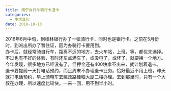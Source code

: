 ```yaml
---
title: 南宁自行车骑行卡退卡
categories:
  - 生活其它
date: 2018-10-13
---
```


2016年6月中旬，到桂林银行办了一张骑行卡，同时也是银行卡。之前在5月份时，到派出所办了暂住证，因为办骑行卡要用到。  
办卡后，就经常骑自行车，距离不远的地方，去火车站，上班，等，都优先选择。不过也有不好的体验，有时还车点满车了，或没电了，或坏了，就要换一个地方。今年发现，很多地方已经没有了，但押金还有400块拿不出来，就计划着退卡。  
退卡要提前一天打电话预约，而且周末不办理退卡业务。恰好最近不用上班，昨天就打电话预约，早上骑电车去建政路桂粮大厦二楼办理。去到那里时，只有一个大叔在办理，所以速度比较快。一来一回，用不到半小时。

